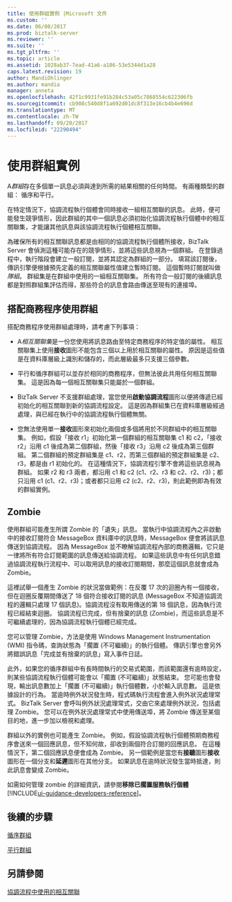 ```yaml
---
title: 使用群組實例 |Microsoft 文件
ms.custom: ''
ms.date: 06/08/2017
ms.prod: biztalk-server
ms.reviewer: ''
ms.suite: ''
ms.tgt_pltfrm: ''
ms.topic: article
ms.assetid: 1028ab37-7ead-41a6-a186-53e5344d1a28
caps.latest.revision: 19
author: MandiOhlinger
ms.author: mandia
manager: anneta
ms.openlocfilehash: 42f1c9931fe91b284c53a05c7868554c622306fb
ms.sourcegitcommit: cb908c540d8f1a692d01dc8f313e16cb4b4e696d
ms.translationtype: MT
ms.contentlocale: zh-TW
ms.lasthandoff: 09/20/2017
ms.locfileid: "22290494"
---
```

# <a name="working-with-convoy-scenarios"></a>使用群組實例
A*群組*存在多個單一訊息必須與達到所需的結果相關的任何時間。 有兩種類型的群組： 循序和平行。  
  
 在特定情況下，協調流程執行個體會同時接收一組相互關聯的訊息。 此時，便可能發生競爭情形，因此群組的其中一個訊息必須初始化協調流程執行個體中的相互關聯集，才能讓其他訊息與該協調流程執行個體相互關聯。  
  
 為確保所有的相互關聯訊息都是由相同的協調流程執行個體所接收，BizTalk Server 會偵測這種可能存在的競爭情形，並將這些訊息視為一個群組。 在登錄過程中，執行階段會建立一般訂閱，並將其認定為群組的一部分。 填寫該訂閱後，傳訊引擎便根據預先定義的相互關聯屬性值建立暫時訂閱。 這個暫時訂閱就叫做*隊組*。 群組集是在群組中使用的一組相互關聯集。 所有符合一般訂閱的後續訊息都是對照群組集評估而得，那些符合的訊息會路由傳送至現有的連接埠。  
  
## <a name="using-convoys-with-business-processes"></a>搭配商務程序使用群組  
 搭配商務程序使用群組處理時，請考慮下列事項：  
  
-   A*相互關聯集*是一份您使用將訊息路由至特定商務程序的特定值的屬性。 相互關聯集上使用**接收**圖形不能包含三個以上用於相互關聯的屬性。 原因是這些值是在資料庫層級上識別和儲存的，而此層級最多只支援三個參數。  
  
-   平行和循序群組可以並存於相同的商務程序，但無法彼此共用任何相互關聯集。 這是因為每一個相互關聯集只能屬於一個群組。  
  
-   BizTalk Server 不支援群組處理，當您使用**啟動協調流程**圖形以便將傳遞已經初始化的相互關聯到新的協調流程設定。 這是因為群組集已在資料庫層級經過處理，與已經在執行中的協調流程執行個體無關。  
  
-   您無法使用單一**接收**圖形來初始化兩個或多個將用於不同群組中的相互關聯集。 例如，假設「接收 r1」初始化第一個群組的相互關聯集 c1 和 c2，「接收 r2」沿用 c1 後成為第二個群組，然後「接收 r3」沿用 c2 後成為第三個群組。 第二個群組的預定群組集是 c1、r2，而第三個群組的預定群組集是 c2、r3，都是由 r1 初始化的。 在這種情況下，協調流程引擎不會將這些訊息視為群組。 如果 r2 和 r3 兩者，都沿用 c1 和 c2 (c1、r2、r3 和 c2、r2、r3)；都只沿用 c1 (c1、r2、r3)；或者都只沿用 c2 (c2、r2、r3)，則此範例即為有效的群組實例。  
  
## <a name="zombies"></a>Zombie  
 使用群組可能產生所謂 Zombie 的「遺失」訊息。 當執行中協調流程內之非啟動中的接收訂閱符合 MessageBox 資料庫中的訊息時，MessageBox 便會將該訊息傳送到協調流程。 因為 MessageBox 並不瞭解協調流程內部的商務邏輯，它只是一律將所有符合訂閱範圍的訊息傳送給協調流程。 如果這些訊息中有任何訊息錯過協調流程執行流程中、可以取用訊息的接收訂閱期間，那麼這個訊息就會成為 Zombie。  
  
 這裡試舉一個產生 Zombie 的狀況當做範例：在反覆 17 次的迴圈內有一個接收，但在迴圈反覆期間傳送了 18 個符合接收訂閱的訊息 (MessageBox 不知道協調流程的邏輯只處理 17 個訊息)。協調流程沒有取用傳送的第 18 個訊息，因為執行流程已經結束迴圈。 協調流程已完成，但有捨棄的訊息 (Zombie)，而這些訊息是不可繼續處理的，因為協調流程執行個體已經完成。  
  
 您可以管理 Zombie，方法是使用 Windows Management Instrumentation (WMI) 指令碼，查詢狀態為「擱置 (不可繼續)」的執行個體。 傳訊引擎也會另外將錯誤訊息「完成並有捨棄的訊息」寫入事件日誌。  
  
 此外，如果您的循序群組中有長時間執行的交易式範圍，而該範圍還有逾時設定，則某些協調流程執行個體可能會以「擱置 (不可繼續)」狀態結束。 您可能也會發現，輸出訊息數加上「擱置 (不可繼續)」執行個體數，小於輸入訊息數。 這是依據設計的行為。 當逾時例外狀況發生時，程式碼執行流程會進入例外狀況處理常式。 BizTalk Server 會呼叫例外狀況處理常式，交由它來處理例外狀況，包括處理 Zombie。 您可以在例外狀況處理常式中使用傳送埠，將 Zombie 傳送至某個目的地，進一步加以檢視和處理。  
  
 群組以外的實例也可能產生 Zombie。 例如，假設協調流程執行個體預期商務程序會送來一個回應訊息，但不知何故，卻收到兩個符合訂閱的回應訊息。 在這種情況下，第二個回應訊息便會成為 Zombie。 另一個範例是當您有**接聽**圖形**接收**圖形在一個分支和**延遲**圖形在其他分支。 如果訊息在逾時狀況發生當時抵達，則此訊息會變成 Zombie。  
  
 如需如何管理 zombie 的詳細資訊，請參閱**移除已擱置服務執行個體** [!INCLUDE[ui-guidance-developers-reference](../includes/ui-guidance-developers-reference.md)]。
  
## <a name="next-steps"></a>後續的步驟
 [循序群組](../core/sequential-convoys.md)  
  
 [平行群組](../core/parallel-convoys.md)  
  
## <a name="see-also"></a>另請參閱  
 [協調流程中使用的相互關聯](../core/using-correlations-in-orchestrations.md)
